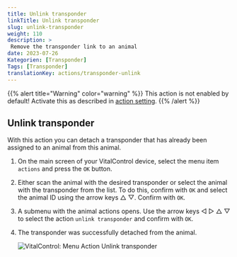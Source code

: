 ```yaml
---
title: Unlink transponder
linkTitle: Unlink transponder
slug: unlink-transponder
weight: 110
description: >
 Remove the transponder link to an animal
date: 2023-07-26
Kategorien: [Transponder]
Tags: [Transponder]
translationKey: actions/transponder-unlink
---
```

{{% alert title="Warning" color="warning" %}}
This action is not enabled by default! Activate this as described in [action setting](/en/docs/actions/action-setting/).
{{% /alert %}}

## Unlink transponder

With this action you can detach a transponder that has already been assigned to an animal from this animal.

1. On the main screen of your VitalControl device, select the menu item `actions` and press the `OK` button.

2. Either scan the animal with the desired transponder or select the animal with the transponder from the list. To do this, confirm with `OK` and select the animal ID using the arrow keys △ ▽. Confirm with `OK`.

3. A submenu with the animal actions opens. Use the arrow keys ◁ ▷ △ ▽ to select the action `unlink transponder` and confirm with `OK`.

4. The transponder was successfully detached from the animal.

    ![VitalControl: Menu Action Unlink transponder](../images/unlinktransponder.png "Unlink transponder")
